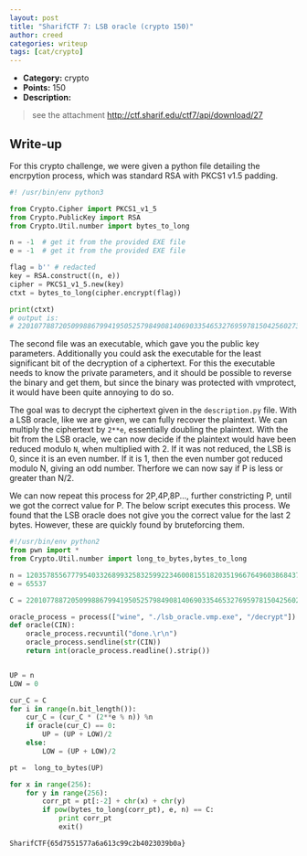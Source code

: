 ```yaml
---
layout: post
title: "SharifCTF 7: LSB oracle (crypto 150)"
author: creed
categories: writeup
tags: [cat/crypto]
---
```


* **Category:** crypto
* **Points:** 150
* **Description:**

> see the attachment
> http://ctf.sharif.edu/ctf7/api/download/27
>

## Write-up

For this crypto challenge, we were given a python file detailing the encrpytion process, which was 
standard RSA with PKCS1 v1.5 padding. 

```python
#! /usr/bin/env python3

from Crypto.Cipher import PKCS1_v1_5
from Crypto.PublicKey import RSA
from Crypto.Util.number import bytes_to_long

n = -1	# get it from the provided EXE file
e = -1	# get it from the provided EXE file

flag = b'' # redacted
key = RSA.construct((n, e))
cipher = PKCS1_v1_5.new(key)
ctxt = bytes_to_long(cipher.encrypt(flag))

print(ctxt)
# output is:
# 2201077887205099886799419505257984908140690335465327695978150425602737431754769971309809434546937184700758848191008699273369652758836177602723960420562062515168299835193154932988833308912059796574355781073624762083196012981428684386588839182461902362533633141657081892129830969230482783192049720588548332813
```

The second file was an executable, which gave you the public key
parameters. Additionally you could ask the executable for the least significant bit of the decryption of 
a ciphertext. For this the executable needs to know the private parameters, and it should be possible 
to reverse the binary and get them, but since the binary was protected with vmprotect, it would have been
quite annoying to do so.

The goal was to decrypt the ciphertext given in the `description.py` file. With a LSB oracle, like we are given,
we can fully recover the plaintext. We can multiply the ciphertext by `2**e`, essentially doubling the plaintext.
With the bit from the LSB oracle, we can now decide if the plaintext would have been reduced modulo `N`, when multiplied
with 2. If it was not reduced, the LSB is 0, since it is an even number. If it is 1, then the even number got reduced 
modulo N, giving an odd number. Therfore we can now say if P is less or greater than N/2.

We can now repeat this process for 2P,4P,8P..., further constricting P, until we got the correct value for P.
The below script executes this process. We found that the LSB oracle does not give you the correct value for the last 2
bytes. However, these are quickly found by bruteforcing them.

```python
#!/usr/bin/env python2
from pwn import *
from Crypto.Util.number import long_to_bytes,bytes_to_long

n = 120357855677795403326899325832599223460081551820351966764960386843755808156627131345464795713923271678835256422889567749230248389850643801263972231981347496433824450373318688699355320061986161918732508402417281836789242987168090513784426195519707785324458125521673657185406738054328228404365636320530340758959
e = 65537

C = 2201077887205099886799419505257984908140690335465327695978150425602737431754769971309809434546937184700758848191008699273369652758836177602723960420562062515168299835193154932988833308912059796574355781073624762083196012981428684386588839182461902362533633141657081892129830969230482783192049720588548332813

oracle_process = process(["wine", "./lsb_oracle.vmp.exe", "/decrypt"])
def oracle(CIN):
    oracle_process.recvuntil("done.\r\n")
    oracle_process.sendline(str(CIN))
    return int(oracle_process.readline().strip())


UP = n
LOW = 0

cur_C = C
for i in range(n.bit_length()):
    cur_C = (cur_C * (2**e % n)) %n
    if oracle(cur_C) == 0:
        UP = (UP + LOW)/2
    else:
        LOW = (UP + LOW)/2

pt =  long_to_bytes(UP)

for x in range(256):
    for y in range(256):
        corr_pt = pt[:-2] + chr(x) + chr(y)
        if pow(bytes_to_long(corr_pt), e, n) == C:
            print corr_pt
            exit()
```

```
SharifCTF{65d7551577a6a613c99c2b4023039b0a}
```


